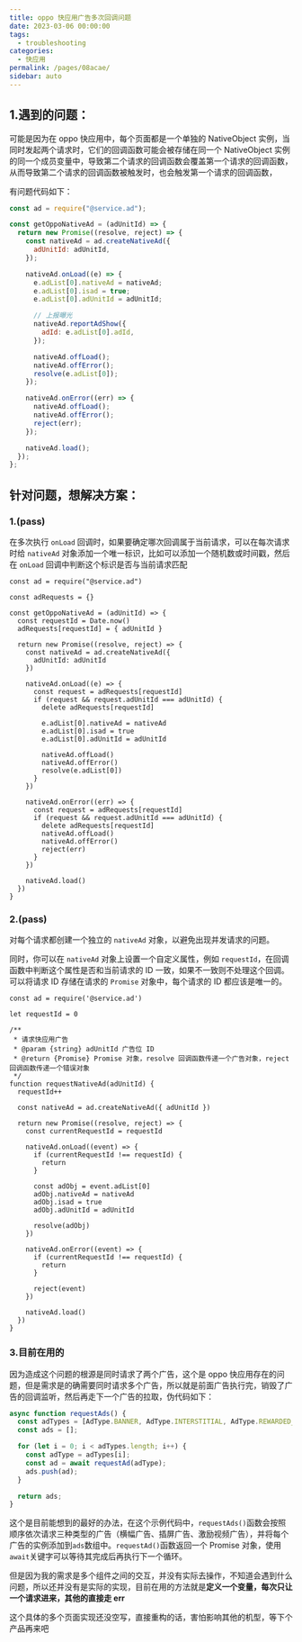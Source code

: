 ```yaml
---
title: oppo 快应用广告多次回调问题
date: 2023-03-06 00:00:00
tags: 
  - troubleshooting
categories: 
  - 快应用
permalink: /pages/08acae/
sidebar: auto
---
```


## 1.遇到的问题：

可能是因为在 oppo 快应用中，每个页面都是一个单独的 NativeObject 实例，当同时发起两个请求时，它们的回调函数可能会被存储在同一个 NativeObject 实例的同一个成员变量中，导致第二个请求的回调函数会覆盖第一个请求的回调函数，从而导致第二个请求的回调函数被触发时，也会触发第一个请求的回调函数，

有问题代码如下：

```js
const ad = require("@service.ad");

const getOppoNativeAd = (adUnitId) => {
  return new Promise((resolve, reject) => {
    const nativeAd = ad.createNativeAd({
      adUnitId: adUnitId,
    });

    nativeAd.onLoad((e) => {
      e.adList[0].nativeAd = nativeAd;
      e.adList[0].isad = true;
      e.adList[0].adUnitId = adUnitId;

      // 上报曝光
      nativeAd.reportAdShow({
        adId: e.adList[0].adId,
      });

      nativeAd.offLoad();
      nativeAd.offError();
      resolve(e.adList[0]);
    });

    nativeAd.onError((err) => {
      nativeAd.offLoad();
      nativeAd.offError();
      reject(err);
    });

    nativeAd.load();
  });
};
```

## 针对问题，想解决方案：

### 1.**(pass)**

在多次执行 `onLoad` 回调时，如果要确定哪次回调属于当前请求，可以在每次请求时给 `nativeAd` 对象添加一个唯一标识，比如可以添加一个随机数或时间戳，然后在 `onLoad` 回调中判断这个标识是否与当前请求匹配

```
const ad = require("@service.ad")

const adRequests = {}

const getOppoNativeAd = (adUnitId) => {
  const requestId = Date.now()
  adRequests[requestId] = { adUnitId }

  return new Promise((resolve, reject) => {
    const nativeAd = ad.createNativeAd({
      adUnitId: adUnitId
    })

    nativeAd.onLoad((e) => {
      const request = adRequests[requestId]
      if (request && request.adUnitId === adUnitId) {
        delete adRequests[requestId]

        e.adList[0].nativeAd = nativeAd
        e.adList[0].isad = true
        e.adList[0].adUnitId = adUnitId

        nativeAd.offLoad()
        nativeAd.offError()
        resolve(e.adList[0])
      }
    })

    nativeAd.onError((err) => {
      const request = adRequests[requestId]
      if (request && request.adUnitId === adUnitId) {
        delete adRequests[requestId]
        nativeAd.offLoad()
        nativeAd.offError()
        reject(err)
      }
    })

    nativeAd.load()
  })
}
```

### 2.**(pass**)

对每个请求都创建一个独立的 `nativeAd` 对象，以避免出现并发请求的问题。

同时，你可以在 `nativeAd` 对象上设置一个自定义属性，例如 `requestId`，在回调函数中判断这个属性是否和当前请求的 ID 一致，如果不一致则不处理这个回调。可以将请求 ID 存储在请求的 `Promise` 对象中，每个请求的 ID 都应该是唯一的。

```
const ad = require('@service.ad')

let requestId = 0

/**
 * 请求快应用广告
 * @param {string} adUnitId 广告位 ID
 * @return {Promise} Promise 对象，resolve 回调函数传递一个广告对象，reject 回调函数传递一个错误对象
 */
function requestNativeAd(adUnitId) {
  requestId++

  const nativeAd = ad.createNativeAd({ adUnitId })

  return new Promise((resolve, reject) => {
    const currentRequestId = requestId

    nativeAd.onLoad((event) => {
      if (currentRequestId !== requestId) {
        return
      }

      const adObj = event.adList[0]
      adObj.nativeAd = nativeAd
      adObj.isad = true
      adObj.adUnitId = adUnitId

      resolve(adObj)
    })

    nativeAd.onError((event) => {
      if (currentRequestId !== requestId) {
        return
      }

      reject(event)
    })

    nativeAd.load()
  })
}

```

### 3.目前在用的

因为造成这个问题的根源是同时请求了两个广告，这个是 oppo 快应用存在的问题，但是需求是的确需要同时请求多个广告，所以就是前面广告执行完，销毁了广告的回调监听，然后再走下一个广告的拉取，伪代码如下：

```js
async function requestAds() {
  const adTypes = [AdType.BANNER, AdType.INTERSTITIAL, AdType.REWARDED_VIDEO];
  const ads = [];

  for (let i = 0; i < adTypes.length; i++) {
    const adType = adTypes[i];
    const ad = await requestAd(adType);
    ads.push(ad);
  }

  return ads;
}
```

这个是目前能想到的最好的办法，在这个示例代码中，`requestAds()`函数会按照顺序依次请求三种类型的广告（横幅广告、插屏广告、激励视频广告），并将每个广告的实例添加到`ads`数组中。`requestAd()`函数返回一个 Promise 对象，使用`await`关键字可以等待其完成后再执行下一个循环。

但是因为我的需求是多个组件之间的交互，并没有实际去操作，不知道会遇到什么问题，所以还并没有是实际的实现，目前在用的方法就是**定义一个变量，每次只让一个请求进来，其他的直接走 err**

这个具体的多个页面实现还没空写，直接重构的话，害怕影响其他的机型，等下个产品再来吧
